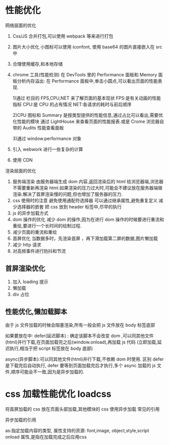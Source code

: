 # 性能优化

网络层面的优化

1. Css/JS 合并打包,可以使用 webpack 等来进行打包
2. 图片大小优化
   小图标可以使用 iconfont,
   使用 base64 的图片直接嵌入在 src 中
3. 合理使用缓存,和本地存储
4. chrome 工具(性能检测)
   在 DevTools 里的 Performance 面板和 Memory 面板分析内存溢出:
   在 Performance 面板中,单击小圆点,可以看出页面的性能表现.

   1)通过 栏目的 FPS,CPU,NET 来了解页面的基本现状
   FPS:是有关动画的性能指标
   CPU:是 CPU 的占有情况
   NET:各请求的耗时与前后顺序

   2)CPU 图标和 Summary 是按类型提供的性能信息,通过占比可以看出,需要优化性能的模块
   通过 LightHouse 来查看页面的性能报表.或是 Crome 浏览器自带的 Audits 性能查看面板

   3)通过 window.performance 对象

5. 引入 webwork 进行一些复杂的计算
6. 使用 CDN

渲染层面的优化

1. 服务端渲染
   由服务器端生成 dom 内容,返回渲染后的 html 给浏览器端,浏览器不需要重新再渲染 html.如果渲染的压力过大时,可能会不建议放在服务器端做渲染.解决了首屏渲染慢的问题,但也增加了服务器的压力.
2. css 使用时的注意
   避免使用通配符选择器
   可以通过继承属性,避免重复定义
   减少选择器的嵌套
   把 css 放到 header 标签中,尽早的执行
3. js 的异步加载方式
4. dom 操作的优化
   减少 dom 的操作,因为在进行 dom 操作的时候要进行重流和重绘,要进行一个长时间的绘制过程.
5. 减少页面的重流和重绘
6. 首屏优化
   当数据多时，先渲染首屏 ，再下滑加载第二屏的数据,图片懒加载
7. 减少 http 请求
8. 对高频事件进行防抖和节流

## 首屏渲染优化

1. 加入 loading 提示
2. 懒加载
3. div 占位

## 性能优化,懒加载脚本

由于 js 文件加载的时候会阻塞渲染,所有一般会把 js 文件放在 body 标签底部

如果要放在<head>中:
defer(延迟脚本) : 确定该脚本不会改变 dom ,可以同其他文件(html)并行下载,在页面加载完之后(window.onload),再加载 js 代码 (立即加载,延迟执行,相当于把 script 标签放在 body 底部)

<script type="text/javascript" src="test.js" defer></script>

async(异步脚本):可以同其他文件(html)并行下载,不依赖 dom 时使用. 区别 defer 是下载完后自动执行, defer 要等到页面加载完后才执行,多个 async 加载的 js 文件,顺序可能会不一致,因为是异步加载的.

<script type="text/javascript" src="test.js" async></script>

# css 加载性能优化 loadcss

将首屏加载的 css 放在页面头部加载,其他模块的 css 使用异步加载
常见的引用

<link rel="stylesheet" href="styles/main.css">

异步加载的引用

<link rel="preload" href="styles/index.css" as="style" onload="this.rel='stylesheet'">
as:指定加载内容的类型, 属性支持的资源: font,image, object,style,script
onload 属性,是指在加载完成之后应用css

